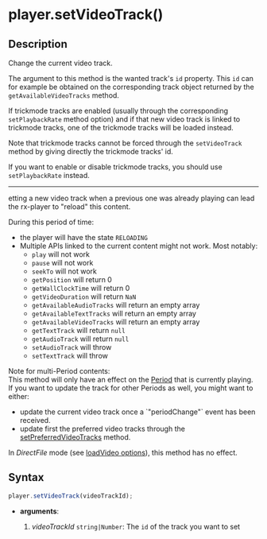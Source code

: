 # player.setVideoTrack()

## Description

Change the current video track.

The argument to this method is the wanted track's `id` property. This `id` can
for example be obtained on the corresponding track object returned by the
`getAvailableVideoTracks` method.

If trickmode tracks are enabled (usually through the corresponding
`setPlaybackRate` method option) and if that new video track is linked to
trickmode tracks, one of the trickmode tracks will be loaded instead.

Note that trickmode tracks cannot be forced through the `setVideoTrack` method
by giving directly the trickmode tracks' id.

If you want to enable or disable trickmode tracks, you should use
`setPlaybackRate` instead.

---

etting a new video track when a previous one was already playing can lead the
rx-player to "reload" this content.

During this period of time:

- the player will have the state `RELOADING`
- Multiple APIs linked to the current content might not work.
  Most notably:
  - `play` will not work
  - `pause` will not work
  - `seekTo` will not work
  - `getPosition` will return 0
  - `getWallClockTime` will return 0
  - `getVideoDuration` will return `NaN`
  - `getAvailableAudioTracks` will return an empty array
  - `getAvailableTextTracks` will return an empty array
  - `getAvailableVideoTracks` will return an empty array
  - `getTextTrack` will return `null`
  - `getAudioTrack` will return `null`
  - `setAudioTrack` will throw
  - `setTextTrack` will throw

<div class="note">
Note for multi-Period contents:
<br>
This method will only have an effect on the
<a href="../../Getting_Started/Glossary.md#period">Period</a> that is currently
playing.  If you want to update the track for other Periods as well, you might
want to either:
<br>
<ul>
  <li>update the current video track once a `"periodChange"` event has been
  received.</li>
  <li>update first the preferred video tracks through the
  <a href="./setPreferredVideoTracks.md">setPreferredVideoTracks</a> method.
  </li>
</ul>
</div>

<div class="warning">
In <i>DirectFile</i> mode (see <a
href="../Loading_a_Content.md#transport">loadVideo options</a>),
this method has no effect.
</div>

## Syntax

```js
player.setVideoTrack(videoTrackId);
```

 - **arguments**:

   1. _videoTrackId_ `string|Number`: The `id` of the track you want to set

